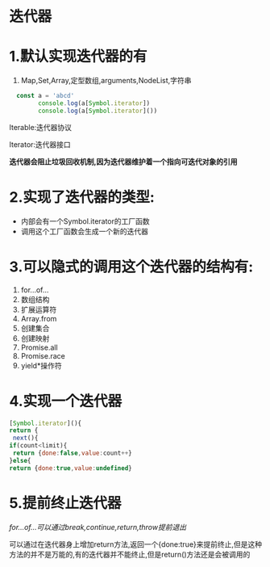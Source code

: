 # 迭代器
# 1.默认实现迭代器的有
1. Map,Set,Array,定型数组,arguments,NodeList,字符串

```javascript
  const a = 'abcd'
        console.log(a[Symbol.iterator])
        console.log(a[Symbol.iterator]())
```
<!-- ![image](images/AxJoq56Y8nkeMKwD1kqgmcLZ38u_TO2ULG9FjbzZRf0.png) -->

Iterable:迭代器协议

Iterator:迭代器接口

**迭代器会阻止垃圾回收机制,因为迭代器维护着一个指向可迭代对象的引用**

# 2.实现了迭代器的类型:
* 内部会有一个Symbol.iterator的工厂函数
* 调用这个工厂函数会生成一个新的迭代器
# 3.可以隐式的调用这个迭代器的结构有:

1. for...of...
2. 数组结构
3. 扩展运算符
4. Array.from
5. 创建集合
6. 创建映射
7. Promise.all
8. Promise.race
9. yield\*操作符

# 4.实现一个迭代器
```javascript
[Symbol.iterator](){
return {
 next(){
if(count<limit){
 return {done:false,value:count++}
}else{
return {done:true,value:undefined}
```
# 5.提前终止迭代器
*for...of...可以通过break,continue,return,throw提前退出*

可以通过在迭代器身上增加return方法,返回一个{done:true}来提前终止,但是这种方法的并不是万能的,有的迭代器并不能终止,但是return()方法还是会被调用的